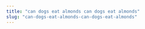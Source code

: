 ```yaml
---
title: "can dogs eat almonds can dogs eat almonds"
slug: "can-dogs-eat-almonds-can-dogs-eat-almonds"
---
```


